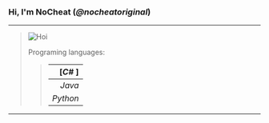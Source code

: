 ### Hi, I'm __NoCheat__ (_@nocheatoriginal_)

---

> ![](https://abload.de/img/macpfpdyko4.png "Hoi")
> 
> Programing languages: 
>> |          [_C#_ ]|
>> |-----------------:|
>> |        _Java_ |
>> |      _Python_ |
---

[comment]: < ![](https://abload.de/img/rikka_fullbody_pfp82ji6.png "Rikka Takanashi! Das wahre Auge des bösen Königs!") >
[comment]: < ![](https://abload.de/img/__profilbild__s2j47.jpeg "Hi!") >
